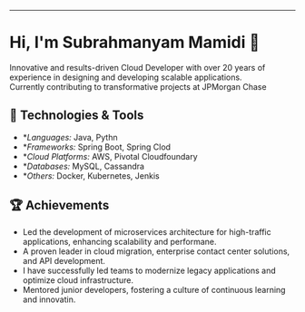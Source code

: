 ---

# Hi, I'm Subrahmanyam Mamidi 👋
Innovative and results-driven Cloud Developer with over 20 years of experience in designing and developing scalable applications.  
Currently contributing to transformative projects at JPMorgan Chase

## 🔧 Technologies & Tools

- **Languages:* Java, Pythn
- **Frameworks:* Spring Boot, Spring Clod
- **Cloud Platforms:* AWS, Pivotal Cloudfoundary
- **Databases:* MySQL, Cassandra
- **Others:* Docker, Kubernetes, Jenkis

## 🏆 Achievements
- Led the development of microservices architecture for high-traffic applications, enhancing scalability and performane.
- A proven leader in cloud migration, enterprise contact center solutions, and API development.
- I have successfully led teams to modernize legacy applications and optimize cloud infrastructure.
- Mentored junior developers, fostering a culture of continuous learning and innovatin.


